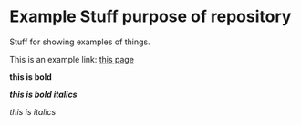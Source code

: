 # Example Stuff purpose of repository

Stuff for showing examples of things.

This is an example link: [this page](https://github.com/alienresidents/example_stuff)

**this is bold**

***this is bold italics***

*this is italics*
